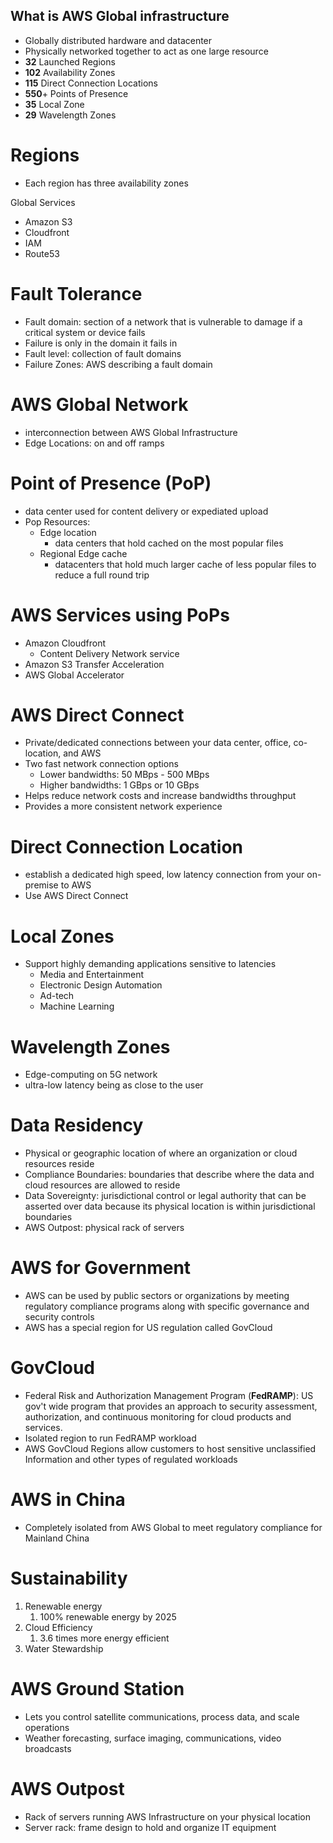 ## **What is AWS Global infrastructure**
- Globally distributed hardware and datacenter
- Physically networked together to act as one large resource 
- **32** Launched Regions
- **102** Availability Zones
- **115** Direct Connection Locations
- **550**+ Points of Presence
- **35** Local Zone
- **29** Wavelength Zones

# Regions
- Each region has three availability zones

Global Services
- Amazon S3
- Cloudfront
- IAM
- Route53

# Fault Tolerance
- Fault domain: section of a network that is vulnerable to damage if a critical system or device fails
- Failure is only in the domain it fails in
- Fault level: collection of fault domains
- Failure Zones: AWS describing a fault domain

# AWS Global Network
- interconnection between AWS Global Infrastructure
- Edge Locations: on and off ramps
# Point of Presence (PoP)
- data center used for content delivery or expediated upload
- Pop Resources:
	- Edge location
		- data centers that hold cached on the most popular files
	- Regional Edge cache
		- datacenters that hold much larger cache of less popular files to reduce a full round trip
# AWS Services using PoPs
- Amazon Cloudfront
	- Content Delivery Network service
- Amazon S3 Transfer Acceleration
- AWS Global Accelerator
# AWS Direct Connect
- Private/dedicated connections between your data center, office, co-location, and AWS
- Two fast network connection options
	- Lower bandwidths: 50 MBps - 500 MBps
	- Higher bandwidths: 1 GBps or 10 GBps
- Helps reduce network costs and increase bandwidths throughput
- Provides a more consistent network experience 
# Direct Connection Location
- establish a dedicated high speed, low latency connection from your on-premise to AWS
- Use AWS Direct Connect
# Local Zones
- Support highly demanding applications sensitive to latencies
	- Media and Entertainment
	- Electronic Design Automation
	- Ad-tech
	- Machine Learning
# Wavelength Zones
- Edge-computing on 5G network
- ultra-low latency being as close to the user
# Data Residency
- Physical or geographic location of where an organization or cloud resources reside
- Compliance Boundaries: boundaries that describe where the data and cloud resources are allowed to reside
- Data Sovereignty: jurisdictional control or legal authority that can be asserted over data because its physical location is within jurisdictional boundaries
- AWS Outpost: physical rack of servers
# AWS for Government
- AWS can be used by public sectors or organizations by meeting regulatory compliance programs along with specific governance and security controls
- AWS has a special region for US regulation called GovCloud
# GovCloud
- Federal Risk and Authorization Management Program (**FedRAMP**): US gov't wide program that provides an approach to security assessment, authorization, and continuous monitoring for cloud products and services.  
- Isolated region to run FedRAMP workload
- AWS GovCloud Regions allow customers to host sensitive unclassified Information and other types of regulated workloads
# AWS in China
- Completely isolated from AWS Global to meet regulatory compliance for Mainland China
# Sustainability
1. Renewable energy
	1. 100% renewable energy by 2025
2. Cloud Efficiency
	1. 3.6 times more energy efficient
3. Water Stewardship
# AWS Ground Station
- Lets you control satellite communications, process data, and scale operations 
- Weather forecasting, surface imaging, communications, video broadcasts
# AWS Outpost
- Rack of servers running AWS Infrastructure on your physical location
- Server rack: frame design to hold and organize IT equipment